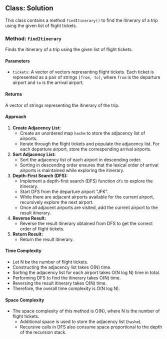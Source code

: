 ## Class: Solution

This class contains a method `findItinerary()` to find the itinerary of a trip using the given list of flight tickets.

### Method: `findItinerary`

Finds the itinerary of a trip using the given list of flight tickets.

#### Parameters

- `tickets`: A vector of vectors representing flight tickets. Each ticket is represented as a pair of strings `[from, to]`, where `from` is the departure airport and `to` is the arrival airport.

#### Returns

A vector of strings representing the itinerary of the trip.

#### Approach

1. **Create Adjacency List:**
   - Create an unordered map `hashm` to store the adjacency list of airports.
   - Iterate through the flight tickets and populate the adjacency list. For each departure airport, store the corresponding arrival airports.
2. **Sort Adjacency List:**
   - Sort the adjacency list of each airport in descending order.
   - Sorting in descending order ensures that the lexical order of arrival airports is maintained while exploring the itinerary.
3. **Depth-First Search (DFS):**
   - Implement a depth-first search (DFS) function `dfs` to explore the itinerary.
   - Start DFS from the departure airport "JFK".
   - While there are adjacent airports available for the current airport, recursively explore the next airport.
   - Once all adjacent airports are visited, add the current airport to the result itinerary.
4. **Reverse Result:**
   - Reverse the result itinerary obtained from DFS to get the correct order of flight tickets.
5. **Return Result:**
   - Return the result itinerary.

#### Time Complexity
- Let N be the number of flight tickets.
- Constructing the adjacency list takes O(N) time.
- Sorting the adjacency list for each airport takes O(N log N) time in total.
- Performing DFS to find the itinerary takes O(N) time.
- Reversing the result itinerary takes O(N) time.
- Therefore, the overall time complexity is O(N log N).

#### Space Complexity
- The space complexity of this method is O(N), where N is the number of flight tickets.
  - Additional space is used to store the adjacency list (`hashm`).
  - Recursive calls in DFS also consume space proportional to the depth of the recursion stack.
